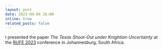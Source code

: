 ```yaml
---
layout: post
date: 2023-04-04 16:00
inline: true
related_posts: false
---
```


I presented the paper *The Texas Shoot-Out under Knightian Uncertainty* at the [RUFE 2023](https://sites.google.com/view/risk-and-uncertainty-2023/home) conference in Johannesburg, South Africa.
